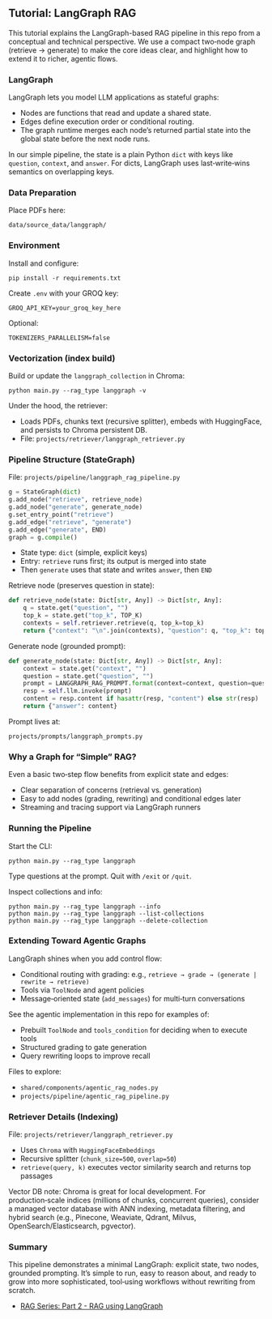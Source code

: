 ## Tutorial: LangGraph RAG

This tutorial explains the LangGraph-based RAG pipeline in this repo from a conceptual and technical perspective. We use a compact two‑node graph (retrieve → generate) to make the core ideas clear, and highlight how to extend it to richer, agentic flows.

### LangGraph

LangGraph lets you model LLM applications as stateful graphs:
- Nodes are functions that read and update a shared state.
- Edges define execution order or conditional routing.
- The graph runtime merges each node’s returned partial state into the global state before the next node runs.

In our simple pipeline, the state is a plain Python `dict` with keys like `question`, `context`, and `answer`. For dicts, LangGraph uses last‑write‑wins semantics on overlapping keys.

### Data Preparation

Place PDFs here:

```
data/source_data/langgraph/
```

### Environment

Install and configure:

```
pip install -r requirements.txt
```

Create `.env` with your GROQ key:

```
GROQ_API_KEY=your_groq_key_here
```

Optional:

```
TOKENIZERS_PARALLELISM=false
```

### Vectorization (index build)

Build or update the `langgraph_collection` in Chroma:

```
python main.py --rag_type langgraph -v
```

Under the hood, the retriever:
- Loads PDFs, chunks text (recursive splitter), embeds with HuggingFace, and persists to Chroma persistent DB.
- File: `projects/retriever/langgraph_retriever.py`

### Pipeline Structure (StateGraph)

File: `projects/pipeline/langgraph_rag_pipeline.py`

```python
g = StateGraph(dict)
g.add_node("retrieve", retrieve_node)
g.add_node("generate", generate_node)
g.set_entry_point("retrieve")
g.add_edge("retrieve", "generate")
g.add_edge("generate", END)
graph = g.compile()
```

- State type: `dict` (simple, explicit keys)
- Entry: `retrieve` runs first; its output is merged into state
- Then `generate` uses that state and writes `answer`, then `END`

Retrieve node (preserves question in state):

```python
def retrieve_node(state: Dict[str, Any]) -> Dict[str, Any]:
    q = state.get("question", "")
    top_k = state.get("top_k", TOP_K)
    contexts = self.retriever.retrieve(q, top_k=top_k)
    return {"context": "\n".join(contexts), "question": q, "top_k": top_k}
```

Generate node (grounded prompt):

```python
def generate_node(state: Dict[str, Any]) -> Dict[str, Any]:
    context = state.get("context", "")
    question = state.get("question", "")
    prompt = LANGGRAPH_RAG_PROMPT.format(context=context, question=question)
    resp = self.llm.invoke(prompt)
    content = resp.content if hasattr(resp, "content") else str(resp)
    return {"answer": content}
```

Prompt lives at:

```
projects/prompts/langgraph_prompts.py
```

### Why a Graph for “Simple” RAG?

Even a basic two‑step flow benefits from explicit state and edges:
- Clear separation of concerns (retrieval vs. generation)
- Easy to add nodes (grading, rewriting) and conditional edges later
- Streaming and tracing support via LangGraph runners

### Running the Pipeline

Start the CLI:

```
python main.py --rag_type langgraph
```

Type questions at the prompt. Quit with `/exit` or `/quit`.

Inspect collections and info:

```
python main.py --rag_type langgraph --info
python main.py --rag_type langgraph --list-collections
python main.py --rag_type langgraph --delete-collection
```

### Extending Toward Agentic Graphs

LangGraph shines when you add control flow:
- Conditional routing with grading: e.g., `retrieve → grade → (generate | rewrite → retrieve)`
- Tools via `ToolNode` and agent policies
- Message‑oriented state (`add_messages`) for multi‑turn conversations

See the agentic implementation in this repo for examples of:
- Prebuilt `ToolNode` and `tools_condition` for deciding when to execute tools
- Structured grading to gate generation
- Query rewriting loops to improve recall

Files to explore:
- `shared/components/agentic_rag_nodes.py`
- `projects/pipeline/agentic_rag_pipeline.py`

### Retriever Details (Indexing)

File: `projects/retriever/langgraph_retriever.py`
- Uses `Chroma` with `HuggingFaceEmbeddings`
- Recursive splitter (`chunk_size=500`, `overlap=50`)
- `retrieve(query, k)` executes vector similarity search and returns top passages

Vector DB note: Chroma is great for local development. For production‑scale indices (millions of chunks, concurrent queries), consider a managed vector database with ANN indexing, metadata filtering, and hybrid search (e.g., Pinecone, Weaviate, Qdrant, Milvus, OpenSearch/Elasticsearch, pgvector).

### Summary

This pipeline demonstrates a minimal LangGraph: explicit state, two nodes, grounded prompting. It’s simple to run, easy to reason about, and ready to grow into more sophisticated, tool‑using workflows without rewriting from scratch.

- [RAG Series: Part 2 - RAG using LangGraph](https://medium.com/@renswick.d/rag-series-part-2-rag-with-langgraph-1f5f2e669518)
